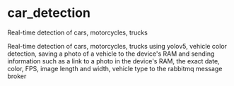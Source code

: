 # car_detection
Real-time detection of cars, motorcycles, trucks

Real-time detection of cars, motorcycles, trucks using yolov5, vehicle color detection, saving a photo of a vehicle to the device's RAM and sending information such as a link to a photo in the device's RAM, the exact date, color, FPS, image length and width, vehicle type to the rabbitmq message broker
